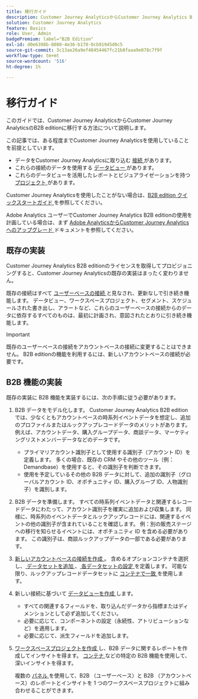 ```yaml
---
title: 移行ガイド
description: Customer Journey AnalyticsからCustomer Journey Analytics B2B editionに移行する方法を説明します
solution: Customer Journey Analytics
feature: Basics
role: User, Admin
badgePremium: label="B2B Edition"
exl-id: d0e6398b-8080-4e36-b178-0cb91945d0c5
source-git-commit: 3c13ae26a9ef48454467fc21b8faaa9e078c7f9f
workflow-type: tm+mt
source-wordcount: '516'
ht-degree: 1%

---
```


# 移行ガイド

このガイドでは、Customer Journey AnalyticsからCustomer Journey AnalyticsのB2B editionに移行する方法について説明します。

この記事では、ある程度までCustomer Journey Analyticsを使用していることを前提としています。

* データをCustomer Journey Analyticsに取り込む [ 接続 ](/help/connections/overview.md) があります。
* これらの接続のデータを使用する [ データビュー ](/help/data-views/data-views.md) があります。
* これらのデータビューを活用したレポートとビジュアライゼーションを持つ [ プロジェクト ](/help/analysis-workspace/home.md) があります。

Customer Journey Analyticsを使用したことがない場合は、[B2B edition クイックスタートガイド ](cja-b2b-quick-start-guide.md) を参照してください。

Adobe Analytics ユーザーでCustomer Journey Analytics B2B editionの使用を計画している場合は、まず [Adobe AnalyticsからCustomer Journey Analyticsへのアップグレード ](cja-upgrade/cja-upgrade-recommendations.md) ドキュメントを参照してください。


## 既存の実装

Customer Journey Analytics B2B editionのライセンスを取得してプロビジョニングすると、Customer Journey Analyticsの既存の実装はまったく変わりません。

既存の接続はすべて [ ユーザーベースの接続 ](cja-b2b-concepts-features.md#connections-and-identifiers) と見なされ、更新なしで引き続き機能します。 データビュー、ワークスペースプロジェクト、セグメント、スケジュールされた書き出し、アラートなど、これらのユーザーベースの接続からのデータに依存するすべてのものは、最初に計画され、意図されたとおりに引き続き機能します。

>[!IMPORTANT]
>
>既存のユーザーベースの接続をアカウントベースの接続に変更することはできません。 B2B editionの機能を利用するには、新しいアカウントベースの接続が必要です。
>


## B2B 機能の実装

既存の実装に B2B 機能を実装するには、次の手順に従う必要があります。

1. B2B データをモデル化します。 Customer Journey Analytics B2B editionでは、少なくともアカウントベースの時系列イベントデータを想定し、追加のプロファイルまたはルックアップレコードデータのメリットがあります。 例えば、アカウントデータ、購入グループデータ、商談データ、マーケティングリストメンバーデータなどのデータです。

   * プライマリアカウント識別子として使用する識別子（アカウント ID）を定義します。 多くの場合、既存の CRM やその他のツール（例：Demandbase）を使用すると、その識別子を判断できます。
   * 使用を予定しているその他の B2B データに対して、追加の識別子（グローバルアカウント ID、オポチュニティ ID、購入グループ ID、人物識別子）を識別します。

1. B2B データを準備します。 すべての時系列イベントデータと関連するレコードデータにわたって、アカウント識別子を確実に追加および収集します。 同様に、時系列のイベントデータとルックアップレコードには、関連するイベントの他の識別子が含まれていることを確認します。 例：別の販売ステージへの移行を知らせるイベントには、オポチュニティ ID を含める必要があります。 この識別子は、商談ルックアップデータの一部である必要があります。

1. [ 新しいアカウントベースの接続を作成 ](/help/connections/create-connection.md#account-based-connection)。 含めるオプションコンテナを選択し、[ データセットを追加 ](/help/connections/create-connection.md#add-datasets)、[ 各データセットの設定 ](/help/connections/create-connection.md#dataset-settings) を定義します。 可能な限り、ルックアップレコードデータセットに [ コンテナで一致 ](cja-b2b-concepts-features.md#match-by-container) を使用します。

1. 新しい接続に基づいて [ データビューを作成 ](/help/data-views/create-dataview.md) します。

   * すべての関連するフィールドを、取り込んだデータから指標またはディメンションとして必ず追加してください。
   * 必要に応じて、コンポーネントの設定（永続性、アトリビューションなど）を適用します。
   * 必要に応じて、派生フィールドを追加します。

1. [ ワークスペースプロジェクトを作成 ](/help/analysis-workspace/build-workspace-project/create-projects.md) し、B2B データに関するレポートを作成してインサイトを得ます。 [ コンテナ ](cja-b2b-concepts-features.md#containers) などの特定の B2B 機能を使用して、深いインサイトを得ます。

   複数の [ パネル ](/help/analysis-workspace/c-panels/panels.md) を使用して、B2B （ユーザーベース）と B2B （アカウントベース）のレポートとインサイトを 1 つのワークスペースプロジェクトに組み合わせることができます。
